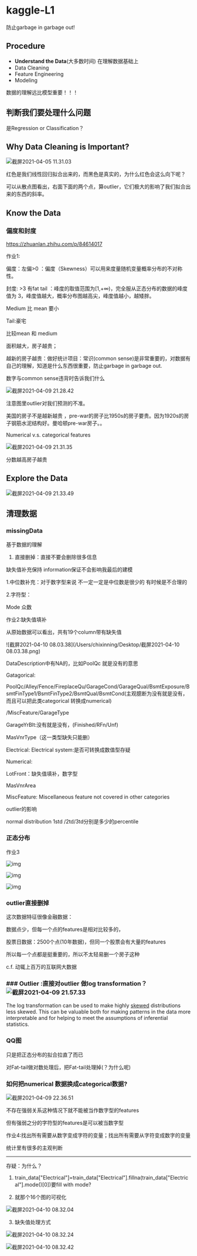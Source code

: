 # kaggle-L1

防止garbage in garbage out!

## Procedure

- **Understand the Data**(大多数时间) 在理解数据基础上
- Data Cleaning
- Feature Engineering
- Modeling

数据的理解远比模型重要！！！

## 判断我们要处理什么问题

是Regression or Classification？

## Why Data Cleaning is Important?

![截屏2021-04-05 11.31.03](https://tva1.sinaimg.cn/large/008eGmZEgy1gp8pllllr3j311c0mk7g4.jpg)

红色是我们线性回归拟合出来的，而黑色是真实的，为什么红色会这么向下呢？

可以从散点图看出，右面下面的两个点，算outlier，它们极大的影响了我们拟合出来的东西的斜率。

##  Know the Data

### 偏度和封度

https://zhuanlan.zhihu.com/p/84614017

作业1:

偏度：左偏>0 ：偏度（Skewness）可以用来度量随机变量概率分布的不对称性。

封度: >3 有fat tail ：峰度的取值范围为[1,+∞)，完全服从正态分布的数据的峰度值为 3，峰度值越大，概率分布图越高尖，峰度值越小，越矮胖。

Medium 比 mean 要小

Tail:豪宅 

比较mean 和 medium

面积越大，房子越贵；

越新的房子越贵：做好统计项目：常识(common sense)是非常重要的，对数据有自己的理解，知道是什么东西很重要，防止garbage in garbage out.

数字与common sense违背时告诉我们什么

![截屏2021-04-09 21.28.42](https://tva1.sinaimg.cn/large/008eGmZEgy1gpdtcmik4gj30sy0hg3zx.jpg)

注意图里outlier对我们预测的不准。

美国的房子不是越新越贵 ，pre-war的房子比1950s的房子要贵。因为1920s的房子钢筋水泥结构好。曼哈顿pre-war房子。。

Numerical v.s. categorical features

![截屏2021-04-09 21.31.35](https://tva1.sinaimg.cn/large/008eGmZEgy1gpdtflsdx9j30sy0hy0ty.jpg)

分数越高房子越贵

## Explore the Data

![截屏2021-04-09 21.33.49](https://tva1.sinaimg.cn/large/008eGmZEgy1gpdthwvcx7j30sy0hy14h.jpg)

## 清理数据

### missingData

基于数据的理解

1. 直接删掉：直接不要会删除很多信息

缺失值补充保持 information保证不会影响我最后的建模

1.中位数补充：对于数字型来说 不一定一定是中位数是很少的 有时候是不合理的

2.字符型：

Mode 众数

作业2:缺失值填补

从原始数据可以看出，共有19个column带有缺失值

![截屏2021-04-10 08.03.38](/Users/chixinning/Desktop/截屏2021-04-10 08.03.38.png)

DataDescription中有NA的，比如PoolQc 就是没有的意思

Gatagorical:

PoolQc/Alley/Fence/FireplaceQu/GarageCond/GarageQual/BsmtExposure/BsmtFinType1/BsmtFinType2/BsmtQual/BsmtCond(主观臆断为没有就是没有，而且可以把此类categorical 转换成numerical)

/MiscFeature/GarageType

GarageYrBlt:没有就是没有，(Finished/RFn/Unf)

MasVnrType（这一类型缺失只能删）

Electrical: Electrical system:是否可转换成数值型存疑

Numerical:

LotFront：缺失值填补，数字型

MasVnrArea

MiscFeature: Miscellaneous feature not covered in other categories



outlier的影响

normal distribution 1std /2td/3td分别是多少的percentile

### 正态分布

作业3



![img](https://tva1.sinaimg.cn/large/008eGmZEgy1gpdu08x3wqj30ny08774w.jpg)

![img](https://tva1.sinaimg.cn/large/008eGmZEgy1gpdu03rg8qj30o408cdge.jpg)

![img](https://tva1.sinaimg.cn/large/008eGmZEgy1gpdu0b5uilj30o008c0td.jpg)

### outlier直接删掉

这次数据特征很像金融数据：

数据点少，但每一个点的features是相对比较多的，

股票日数据：2500个点(10年数据)，但同一个股票会有大量的features 

所以每一个点都是挺重要的，所以不太轻易删一个房子这种

c.f. 动辄上百万的互联网大数据

### ### Outlier  :直接对outlier 做log transformation？![截屏2021-04-09 21.57.33](https://tva1.sinaimg.cn/large/008eGmZEgy1gpdu6nb8e2j30sy044wfz.jpg)

The log transformation can be used to make highly [skewed](javascript:glossary('skew')) distributions less skewed. This can be valuable both for making patterns in the data more interpretable and for helping to meet the assumptions of inferential statistics.

### QQ图

只是把正态分布的拟合拉直了而已

对Fat-tail做对数处理后，把Fat-tail处理掉(？为什么呢)

### 如何把numerical 数据换成categorical数据?

![截屏2021-04-09 22.36.51](https://tva1.sinaimg.cn/large/008eGmZEgy1gpdvbifgkej30sy0b6jyr.jpg)

不存在强弱关系这种情况下就不能被当作数字型的features

但有强弱之分的字符型的features是可以被当数字型

作业4:找出所有需要从数字变成字符的变量；找出所有需要从字符变成数字的变量

统计里有很多的主观判断



---

存疑：为什么？

1. train_data["Electrical"]=train_data["Electrical"].fillna(train_data["Electrical"].mode()[0])要fill with mode?

2. 就那个16个图的可视化

![截屏2021-04-10 08.32.04](https://tva1.sinaimg.cn/large/008eGmZEgy1gpecits3gij30s604qt9o.jpg)

3. 缺失值处理方式

![截屏2021-04-10 08.32.24](https://tva1.sinaimg.cn/large/008eGmZEgy1gpecj6uyf3j30s60ritid.jpg)

![截屏2021-04-10 08.32.42](https://tva1.sinaimg.cn/large/008eGmZEgy1gpecjgks7tj30s608agng.jpg)